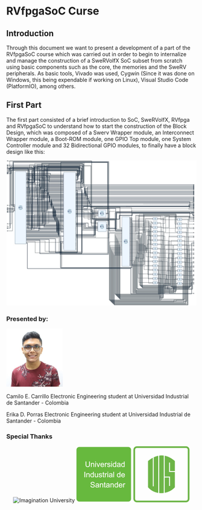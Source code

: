 # RVfpgaSoC Curse

## Introduction
Through this document we want to present a development of a part of the RVfpgaSoC course which was carried out in order to begin to internalize and manage the construction of a SweRVolfX SoC subset from scratch using basic components such as the core, the memories and the SweRV peripherals. As basic tools, Vivado was used, Cygwin (Since it was done on Windows, this being expendable if working on Linux), Visual Studio Code (PlatformIO), among others.

## First Part
The first part consisted of a brief introduction to SoC, SweRVolfX, RVfpga and RVfpgaSoC to understand how to start the construction of the Block Design, which was composed of a Swerv Wrapper module, an Interconnect Wrapper module, a Boot-ROM module, one GPIO Top module, one System Controller module and 32 Bidirectional GPIO modules, to finally have a block design like this: 
<p align="center">
  <img src="BD.jpg" width="850" title="Block Design">
</p>



### Presented by:
<p align="left">
  <img src="ccprofile.jfif" width="150" title="Camilo Carrillo">
</p>
Camilo E. Carrillo
Electronic Engineering student at Universidad Industrial de Santander - Colombia

Erika D. Porras
Electronic Engineering student at Universidad Industrial de Santander - Colombia

### Special Thanks
<p align="center">
  <img src="imagination.jpgf" width="300" title="Imagination University">
  <img src="uis.png" width="300" title="Universidad Industrial de Santander">
</p>
